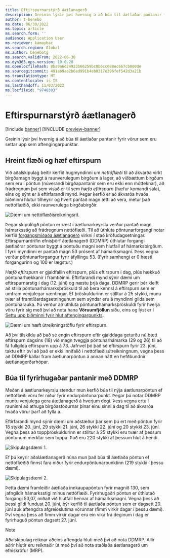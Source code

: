 ```yaml
---
title: Eftirspurnarstýrð áætlanagerð
description: Greinin lýsir því hvernig á að búa til áætlaðar pantanir fyrir vörur sem eru settar upp sem aftengingarpunktar.
author: t-benebo
ms.date: 06/30/2022
ms.topic: article
ms.search.form: ''
audience: Application User
ms.reviewer: kamaybac
ms.search.region: Global
ms.author: benebotg
ms.search.validFrom: 2022-06-30
ms.dyn365.ops.version: 10.0.28
ms.openlocfilehash: 8ba9a6d24923b66259bc8b6cc688ec667cb000de
ms.sourcegitcommit: 491ab9ae2b6ed991b4eb0317e396fef542d3a21b
ms.translationtype: MT
ms.contentlocale: is-IS
ms.lasthandoff: 11/03/2022
ms.locfileid: "9740303"
---
```

# <a name="demand-driven-planning"></a>Eftirspurnarstýrð áætlanagerð

[!include [banner](../../includes/banner.md)]
[!INCLUDE [preview-banner](../../includes/preview-banner.md)]
<!-- KFM: Preview until further notice -->

Greinin lýsir því hvernig á að búa til áætlaðar pantanir fyrir vörur sem eru settar upp sem aftengingarpunktar.

## <a name="net-flow-and-qualified-demand"></a>Hreint flæði og hæf eftirspurn

Við aðalskipulag beitir kerfið hugmyndinni um *nettóflæði* til að ákvarða virkt birgðamagn byggt á raunverulegum birgðum á lager, að viðbættum birgðum sem eru í pöntun (núverandi birgðapantanir sem eru ekki enn mótteknar), að frádregnum því sem vísað er til sem *hæfa eftirspurn* (hæfur komandi sala), eins og sýnt er á eftirfarandi mynd. Þegar kerfið er að ákvarða hvaða biðminni hlutur tilheyrir og hvert pantað magn ætti að vera, metur það nettóflæðið, ekki raunverulega birgðabirgðir.

![Dæmi um nettóflæðisreikningsrit.](media/ddmrp-net-flow-example.png "Dæmi um nettóflæðisreikningsrit")

Þegar skipulögð pöntun er ræst í áætlunarkeyrslu verður pantað magn hámarksstig að frádregnum nettóflæði. Til að úthluta pöntunarforgangi notar kerfið [forgangsmiðaða áætlanagerð](priority-based-planning.md) virkni í stað kröfudagsetningar. Eftirspurnardrifin efnisþörf áætlanagerð (DDMRP) úthlutar forgangi áætlaðrar pöntunar byggt á pöntuðu magni sem hlutfall af hámarksbirgðum. Í fyrri myndinni er pantað magn 53 prósent af hámarksmagni. Þess vegna verður pöntunarforgangur fyrir áfyllingu 53. (Fyrir samhengi er 0 hæsti forgangurinn og 100 er lægstur.)

*Hæfð eftirspurn* er gjaldfallin eftirspurn, plús eftirspurn í dag, plús hækkuð pöntunarhækkanir í framtíðinni. Eftirfarandi mynd sýnir dæmi um eftirspurnarstig í dag (12. júní) og næstu þrjá daga. DDMRP gerir þér kleift að stilla pöntunarhámarksþröskuld til að bera kennsl á eftirspurn sem er umfram venjulegar væntingar. Ef þröskuldurinn er stilltur á 25 stykki, munu tvær af framtíðardagsetningunum sem sýndar eru á myndinni gilda sem pöntunarauka. Þú verður að úthluta pöntunarhámarksþröskuldi fyrir hverja vöru fyrir sig með því að nota hana **Vöruumfjöllun** síðu, eins og lýst er í [Settu upp biðminni fyrir hlut aftengingarpunkts](ddmrp-buffer-profile-and-levels.md#set-up-buffers).

![Dæmi um hæft útreikningstöflu fyrir eftirspurn.](media/ddmrp-net-qualified-demand-example.png "Dæmi um hæft útreikningstöflu fyrir eftirspurn")

Að því tilskildu að það sé engin eftirspurn eftir gjalddaga geturðu nú bætt eftirspurn dagsins (18) við magn tveggja pöntunarhámarka (29 og 26) til að fá fullgilda eftirspurn upp á 73. Jafnvel þó það sé eftirspurn fyrir 23. júní, taktu eftir því að það er ekki innifalið í nettóflæðisútreikningnum, vegna þess að DDMRP kallar fram áætlunarpöntun á annan hátt en hefðbundnir áætlanagerðarhópar.

## <a name="generating-planned-orders-with-ddmrp"></a>Búa til fyrirhugaðar pantanir með DDMRP

Meðan á áætlunarkeyrslu stendur mun kerfið búa til nýja áætlunarpöntun ef nettóflæði vöru fer niður fyrir endurpöntunarpunkt. Þegar þú notar DDMRP muntu venjulega gera áætlanagerð á hverjum degi. Þess vegna ertu í rauninni að athuga birgðastöðurnar þínar einu sinni á dag til að ákvarða hvaða vörur þarf að fylla á.

Eftirfarandi mynd sýnir dæmi um aðstæður þar sem þú ert með pöntun fyrir 18 stykki 20. júní, 29 stykki 21. júní, 26 stykki 22. júní og 20 stykki 23. júní. Vegna þess að toppþröskuldurinn er stilltur á 25 stykki eru tvær af þessum pöntunum merktar sem toppa. Það eru 220 stykki af þessum hlut á hendi.

![Skipulagsdæmi 1.](media/ddmrp-planning-example-1.png "Skipulagsdæmi 1")

Ef þú keyrir aðaláætlanagerð núna mun það búa til áætlaða pöntun ef nettóflæðið finnst fara niður fyrir endurpöntunarpunktinn (219 stykki í þessu dæmi).

![Skipulagsdæmi 2.](media/ddmrp-planning-example-2.png "Skipulagsdæmi 2")

Þetta dæmi framleiðir áætlaða innkaupapöntun fyrir magnið 130, sem jafngildir hámarksstigi mínus nettóflæði. Fyrirhugaðri pöntun er úthlutað forgangi 53,07, miðað við hlutfall hennar af hámarksmagni. Vegna þess að þessi gildi fundust 20. júní, býr kerfið til áætlaða pöntun sem er dagsett 20. júní auk aftengdra afgreiðslutíma vörunnar (fimm virkir dagar í þessu dæmi). Því vegna þess að fimm virkir dagar eru ein vika frá deginum í dag er fyrirhuguð pöntun dagsett 27. júní.

> [!NOTE]
> Aðalskipulag reiknar aðeins aftengda hluti með því að nota DDMRP. Allir aðrir hlutir eru reiknaðir út með því að nota staðlaða áætlanagerð um efniskröfur (MRP).
